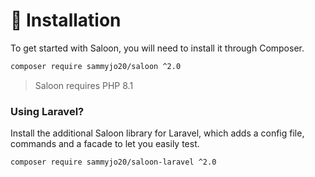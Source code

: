 # 👋 Installation

To get started with Saloon, you will need to install it through Composer.&#x20;

```bash
composer require sammyjo20/saloon ^2.0
```

> Saloon requires PHP 8.1&#x20;

### Using Laravel?

Install the additional Saloon library for Laravel, which adds a config file, commands and a facade to let you easily test.&#x20;

```bash
composer require sammyjo20/saloon-laravel ^2.0
```
